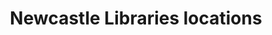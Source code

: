 ---
schema: default
title: Newcastle Libraries locations
organization: Newcastle City Council
notes: Locations and facilities in Newcastle Libraries
resources:
  - name: Current libraries
    url: >-
      https://raw.githubusercontent.com/ToonLibraries/library-open-data/master/library-buildings/current-libraries.csv
    format: csv
  - name: Libraries over the years
    url: >-
      https://raw.githubusercontent.com/ToonLibraries/library-open-data/master/library-buildings/Newcastle%20public%20libraries%20over%20the%20years.csv
    format: csv
license: 'https://creativecommons.org/publicdomain/zero/1.0/'
category:
  - Locations
maintainer: Newcastle Libraries
maintainer_email: information@newcastle.gov.uk
---